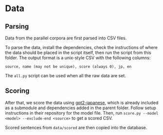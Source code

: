 # Data

## Parsing

Data from the parallel corpora are first parsed into CSV files.

To parse the data, install the dependencies, check the instructions of where the data should be placed in the script itself, then run the script from this folder. The output format is a unix-style CSV with the following columns:
```
source, name (may not be unique), score (always 0), jp, en
```

The `all.py` script can be used when all the raw data are set.

## Scoring

After that, we score the data using [gpt2-japanese](https://github.com/tanreinama/gpt2-japanese), which is already included as a submodule and dependencies added in the parent folder. Follow setup instructions in their repository for the model file. Then, run `score.py --model <model> --exclude-end <source>` to get a scored CSV.

Scored sentences from `data/scored` are then copied into the database.
